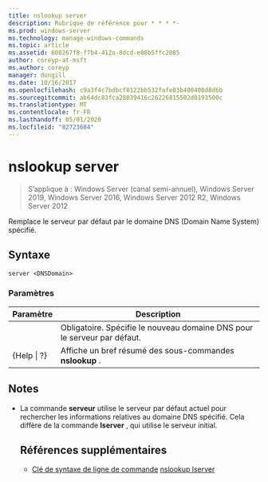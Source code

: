 ```yaml
---
title: nslookup server
description: Rubrique de référence pour * * * *-
ms.prod: windows-server
ms.technology: manage-windows-commands
ms.topic: article
ms.assetid: 608267f8-f7b4-412a-8dcd-e08b5ffc2085
author: coreyp-at-msft
ms.author: coreyp
manager: dongill
ms.date: 10/16/2017
ms.openlocfilehash: c9a3f4c7bdbcf8122bb532fafe83b400400d8d6b
ms.sourcegitcommit: ab64dc83fca28039416c26226815502d0193500c
ms.translationtype: MT
ms.contentlocale: fr-FR
ms.lasthandoff: 05/01/2020
ms.locfileid: "82723684"
---
```

# <a name="nslookup-server"></a>nslookup server

> S’applique à : Windows Server (canal semi-annuel), Windows Server 2019, Windows Server 2016, Windows Server 2012 R2, Windows Server 2012

Remplace le serveur par défaut par le domaine DNS (Domain Name System) spécifié.
## <a name="syntax"></a>Syntaxe
```
server <DNSDomain>
```
### <a name="parameters"></a>Paramètres

|    Paramètre    |                          Description                           |
|-----------------|----------------------------------------------------------------|
|   <DNSDomain>   | Obligatoire. Spécifie le nouveau domaine DNS pour le serveur par défaut. |
| {Help &#124; ?} |     Affiche un bref résumé des sous-commandes **nslookup** .      |

## <a name="remarks"></a>Notes 
- La commande **serveur** utilise le serveur par défaut actuel pour rechercher les informations relatives au domaine DNS spécifié. Cela diffère de la commande **lserver** , qui utilise le serveur initial.
  ## <a name="additional-references"></a>Références supplémentaires
  - [Clé de syntaxe de ligne de commande](command-line-syntax-key.md)
  [nslookup lserver](nslookup-lserver.md)
